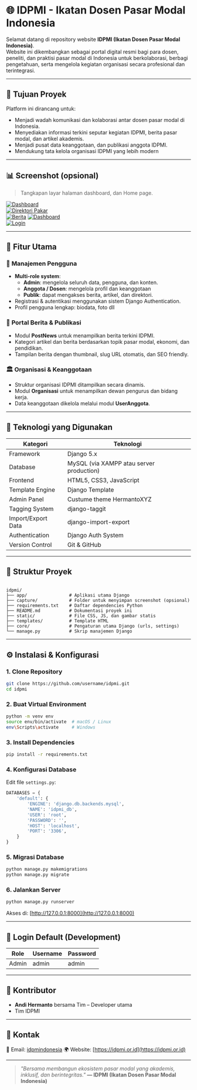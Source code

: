 
# 🌐 IDPMI - Ikatan Dosen Pasar Modal Indonesia

Selamat datang di repository website **IDPMI (Ikatan Dosen Pasar Modal Indonesia)**.  
Website ini dikembangkan sebagai portal digital resmi bagi para dosen, peneliti, dan praktisi pasar modal di Indonesia untuk berkolaborasi, berbagi pengetahuan, serta mengelola kegiatan organisasi secara profesional dan terintegrasi.

---

## 🚀 Tujuan Proyek

Platform ini dirancang untuk:
- Menjadi wadah komunikasi dan kolaborasi antar dosen pasar modal di Indonesia.  
- Menyediakan informasi terkini seputar kegiatan IDPMI, berita pasar modal, dan artikel akademis.  
- Menjadi pusat data keanggotaan, dan publikasi anggota IDPMI.  
- Mendukung tata kelola organisasi IDPMI yang lebih modern

---


## 📊 Screenshot (opsional)

> Tangkapan layar halaman dashboard, dan Home page.

[![Dashboard](capture/127.0.0.1_8000_.png)](capture/127.0.0.1_8000_.png)  
[![Direktori Pakar](capture/127.0.0.1_8000_article_.png)](capture/127.0.0.1_8000_article_.png)  
[![Berita](capture/127.0.0.1_8000_article_hallo-sahabat-idpmi_.png)](capture/127.0.0.1_8000_article_hallo-sahabat-idpmi_.png)
[![Dashboard](capture/127.0.0.1_8000_dashboard_.png)](capture/127.0.0.1_8000_dashboard_.png)  
[![Login](capture/127.0.0.1_8000_login_.png)](capture/127.0.0.1_8000_login_.png)


---

## 🧩 Fitur Utama

### 👤 **Manajemen Pengguna**
- **Multi-role system**:
  - **Admin**: mengelola seluruh data, pengguna, dan konten.
  - **Anggota / Dosen**: mengelola profil dan keanggotaan
  - **Publik**: dapat mengakses berita, artikel, dan direktori.
- Registrasi & autentikasi menggunakan sistem Django Authentication.
- Profil pengguna lengkap: biodata, foto dll


### 📰 **Portal Berita & Publikasi**
- Modul **PostNews** untuk menampilkan berita terkini IDPMI.
- Kategori artikel dan berita berdasarkan topik pasar modal, ekonomi, dan pendidikan.
- Tampilan berita dengan thumbnail, slug URL otomatis, dan SEO friendly.


### 🏛️ **Organisasi & Keanggotaan**
- Struktur organisasi IDPMI ditampilkan secara dinamis.
- Modul **Organisasi** untuk menampilkan dewan pengurus dan bidang kerja.
- Data keanggotaan dikelola melalui modul **UserAnggota**.


---

## 🧱 Teknologi yang Digunakan

| Kategori | Teknologi |
|-----------|------------|
| Framework | Django 5.x |
| Database | MySQL (via XAMPP atau server production) |
| Frontend | HTML5, CSS3, JavaScript |
| Template Engine | Django Template |
| Admin Panel | Custume theme HermantoXYZ |
| Tagging System | django-taggit |
| Import/Export Data | django-import-export |
| Authentication | Django Auth System |
| Version Control | Git & GitHub |

---

## 🧭 Struktur Proyek

```

idpmi/
├── app/                # Aplikasi utama Django
├── capture/            # Folder untuk menyimpan screenshot (opsional)
├── requirements.txt    # Daftar dependencies Python
├── README.md           # Dokumentasi proyek ini
├── static/             # File CSS, JS, dan gambar statis
├── templates/          # Template HTML
├── core/               # Pengaturan utama Django (urls, settings)
└── manage.py           # Skrip manajemen Django

````

---

## ⚙️ Instalasi & Konfigurasi

### 1. Clone Repository
```bash
git clone https://github.com/username/idpmi.git
cd idpmi
````

### 2. Buat Virtual Environment

```bash
python -m venv env
source env/bin/activate  # macOS / Linux
env\Scripts\activate     # Windows
```

### 3. Install Dependencies

```bash
pip install -r requirements.txt
```

### 4. Konfigurasi Database

Edit file `settings.py`:

```python
DATABASES = {
    'default': {
        'ENGINE': 'django.db.backends.mysql',
        'NAME': 'idpmi_db',
        'USER': 'root',
        'PASSWORD': '',
        'HOST': 'localhost',
        'PORT': '3306',
    }
}
```

### 5. Migrasi Database

```bash
python manage.py makemigrations
python manage.py migrate
```

### 6. Jalankan Server

```bash
python manage.py runserver
```

Akses di: [http://127.0.0.1:8000](http://127.0.0.1:8000)

---

## 🔐 Login Default (Development)

| Role  | Username | Password |
| ----- | -------- | -------- |
| Admin | admin    | admin |

---

## 🤝 Kontributor

* **Andi Hermanto** bersama Tim – Developer utama
* Tim IDPMI

---

## 💬 Kontak

📧 Email: [idpmindonesia](mailto:info@idpmi.or.id)
🌍 Website: [https://idpmi.or.id](https://idpmi.or.id)


---

> *"Bersama membangun ekosistem pasar modal yang akademis, inklusif, dan berintegritas."*
> **— IDPMI (Ikatan Dosen Pasar Modal Indonesia)**

